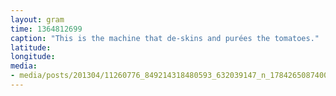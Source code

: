 ```yaml
---
layout: gram
time: 1364812699
caption: "This is the machine that de-skins and purées the tomatoes."
latitude: 
longitude: 
media:
- media/posts/201304/11260776_849214318480593_632039147_n_17842650874000351.jpg
---
```

